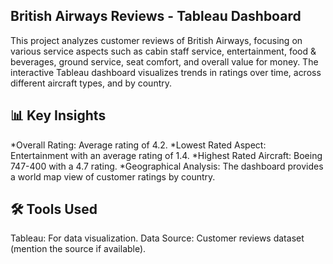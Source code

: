 ## British Airways Reviews - Tableau Dashboard

This project analyzes customer reviews of British Airways, focusing on various service aspects such as cabin staff service, entertainment, food & beverages, ground service, seat comfort, and overall value for money. The interactive Tableau dashboard visualizes trends in ratings over time, across different aircraft types, and by country.

## 📊 Key Insights
*Overall Rating: Average rating of 4.2.
*Lowest Rated Aspect: Entertainment with an average rating of 1.4.
*Highest Rated Aircraft: Boeing 747-400 with a 4.7 rating.
*Geographical Analysis: The dashboard provides a world map view of customer ratings by country.

## 🛠️ Tools Used
Tableau: For data visualization.
Data Source: Customer reviews dataset (mention the source if available).
